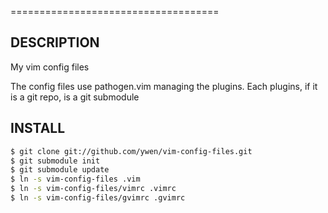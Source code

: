 ====================================

## DESCRIPTION
My vim config files

The config files use pathogen.vim managing the plugins. Each plugins, if it is a git repo, is a git submodule
 
## INSTALL

```bash
$ git clone git://github.com/ywen/vim-config-files.git
$ git submodule init
$ git submodule update
$ ln -s vim-config-files .vim
$ ln -s vim-config-files/vimrc .vimrc
$ ln -s vim-config-files/gvimrc .gvimrc
```

